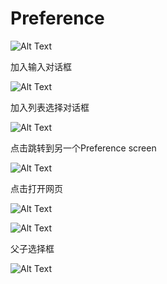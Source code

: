 # Preference

![Alt Text](https://github.com/ZhouShiqiao/Preferenece/blob/master/picture/1.png)

加入输入对话框

![Alt Text](https://github.com/ZhouShiqiao/Preferenece/blob/master/picture/2.png)

加入列表选择对话框

![Alt Text](https://github.com/ZhouShiqiao/Preferenece/blob/master/picture/3.png)

点击跳转到另一个Preference screen

![Alt Text](https://github.com/ZhouShiqiao/Preferenece/blob/master/picture/4.png)

点击打开网页

![Alt Text](https://github.com/ZhouShiqiao/Preferenece/blob/master/picture/5.png)

![Alt Text](https://github.com/ZhouShiqiao/Preferenece/blob/master/picture/6.png)

父子选择框

![Alt Text](https://github.com/ZhouShiqiao/Preferenece/blob/master/picture/7.png)























